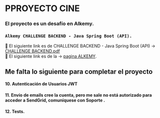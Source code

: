 # PPROYECTO CINE

### El proyecto es un desafío en Alkemy.
### `Alkemy CHALLENGE BACKEND - Java Spring Boot (API).` 
🚀 El siguiente link es de CHALLENGE BACKEND - Java Spring Boot (API) -> [CHALLENGE BACKEND.pdf](https://drive.google.com/file/d/1ICHCzERR_tC9yB9crJyxVoqtNXsduOky/view?usp=sharing)  
🎯 El siguiente link es de la ->  [pagina ALKEMY](https://campus.alkemy.org/login). 

## Me falta lo siguiente para completar el proyecto
#### 10. Autenticación de Usuarios JWT
#### 11. Envío de emails cree la cuenta, pero me sale no está autorizado para acceder a SendGrid, comuníquese con Soporte .
#### 12. Tests.


